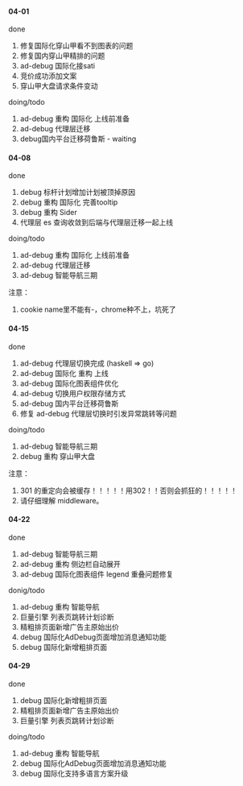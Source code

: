 #### 04-01

done
1. 修复国际化穿山甲看不到图表的问题
2. 修复国内穿山甲精排的问题
3. ad-debug 国际化接sati
4. 竞价成功添加文案
5. 穿山甲大盘请求条件变动

doing/todo
1. ad-debug 重构 国际化 上线前准备
2. ad-debug 代理层迁移
3. debug国内平台迁移荷鲁斯 - waiting

#### 04-08

done
1. debug 标杆计划增加计划被顶掉原因
2. debug 重构 国际化 完善tooltip
3. debug 重构 Sider
4. 代理层 es 查询收敛到后端与代理层迁移一起上线

doing/todo
1. ad-debug 重构 国际化 上线前准备
2. ad-debug 代理层迁移
3. ad-debug 智能导航三期

注意：
1. cookie name里不能有-，chrome种不上，坑死了

#### 04-15
done
1. ad-debug 代理层切换完成 (haskell => go)
2. ad-debug 国际化 重构 上线
3. ad-debug 国际化图表组件优化
4. ad-debug 切换用户权限存储方式
5. ad-debug 国内平台迁移荷鲁斯
6. 修复 ad-debug 代理层切换时引发异常跳转等问题

doing/todo
1. ad-debug 智能导航三期
2. debug 重构 穿山甲大盘

注意：
1. 301 的重定向会被缓存！！！！！用302！！否则会抓狂的！！！！！
2. 请仔细理解 middleware。

#### 04-22

done
1. ad-debug 智能导航三期
2. ad-debug 重构 侧边栏自动展开
3. ad-debug 国际化图表组件 legend 重叠问题修复

donig/todo
1. ad-debug 重构 智能导航
2. 巨量引擎 列表页跳转计划诊断
3. 精粗排页面新增广告主原始出价
4. debug 国际化AdDebug页面增加消息通知功能
5. debug 国际化新增粗排页面

#### 04-29

done
1. debug 国际化新增粗排页面
2. 精粗排页面新增广告主原始出价
3. 巨量引擎 列表页跳转计划诊断

doing/todo
1. ad-debug 重构 智能导航
2. debug 国际化AdDebug页面增加消息通知功能
3. debug 国际化支持多语言方案升级
